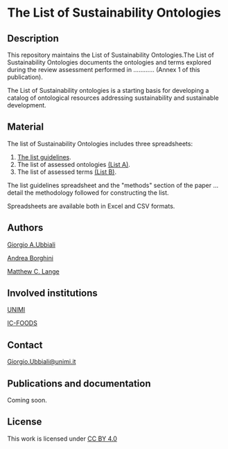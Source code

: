 # The List of Sustainability Ontologies

## Description

This repository maintains the List of Sustainability Ontologies.The List of Sustainability Ontologies documents the ontologies and terms explored during the review assessment performed in ………… (Annex 1 of this publication).

The List of Sustainability ontologies is a starting basis for developing a catalog of ontological resources addressing sustainability and sustainable development.


## Material

The list of Sustainability Ontologies includes three spreadsheets: 

1) [The list guidelines](https://github.com/gioUbbiali/The-List-of-Sustainability-Ontologies/tree/main/List%20guidelines).
2) The list of assessed ontologies [(List A)](https://github.com/gioUbbiali/The-List-of-Sustainability-Ontologies/tree/main/List%20A).
3) The list of assessed terms [(List B)](https://github.com/gioUbbiali/The-List-of-Sustainability-Ontologies/tree/main/LIst%20B).

The list guidelines spreadsheet and the "methods" section of the paper ... detail the methodology followed for constructing the list.

Spreadsheets are available both in Excel and CSV formats.


## Authors

[Giorgio A.Ubbiali](https://orcid.org/0000-0001-7872-1770)

[Andrea Borghini](https://orcid.org/0000-0002-2239-1482)

[Matthew C. Lange](https://orcid.org/0000-0002-6148-7962)


## Involved institutions

[UNIMI](https://www.unimi.it/it)

[IC-FOODS](https://www.ic-foods.org/)


## Contact

Giorgio.Ubbiali@unimi.it


## Publications and documentation

Coming soon.


## License
This work is licensed under [CC BY 4.0 ](https://creativecommons.org/licenses/by/4.0/)
